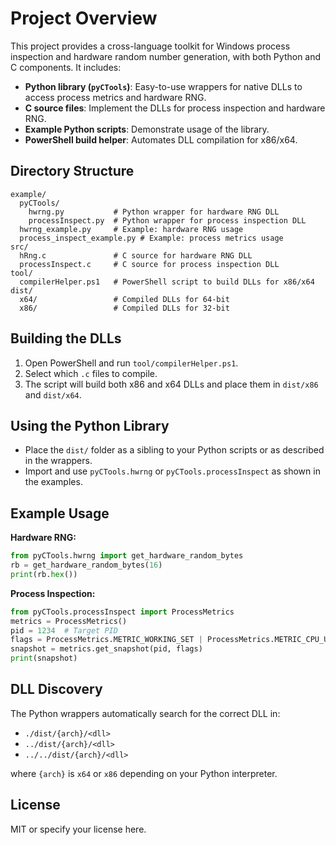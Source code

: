 # Project Overview

This project provides a cross-language toolkit for Windows process inspection and hardware random number generation, with both Python and C components. It includes:

- **Python library (`pyCTools`)**: Easy-to-use wrappers for native DLLs to access process metrics and hardware RNG.
- **C source files**: Implement the DLLs for process inspection and hardware RNG.
- **Example Python scripts**: Demonstrate usage of the library.
- **PowerShell build helper**: Automates DLL compilation for x86/x64.

## Directory Structure

```
example/
  pyCTools/
    hwrng.py           # Python wrapper for hardware RNG DLL
    processInspect.py  # Python wrapper for process inspection DLL
  hwrng_example.py     # Example: hardware RNG usage
  process_inspect_example.py # Example: process metrics usage
src/
  hRng.c               # C source for hardware RNG DLL
  processInspect.c     # C source for process inspection DLL
tool/
  compilerHelper.ps1   # PowerShell script to build DLLs for x86/x64
dist/
  x64/                 # Compiled DLLs for 64-bit
  x86/                 # Compiled DLLs for 32-bit
```

## Building the DLLs

1. Open PowerShell and run `tool/compilerHelper.ps1`.
2. Select which `.c` files to compile.
3. The script will build both x86 and x64 DLLs and place them in `dist/x86` and `dist/x64`.

## Using the Python Library

- Place the `dist/` folder as a sibling to your Python scripts or as described in the wrappers.
- Import and use `pyCTools.hwrng` or `pyCTools.processInspect` as shown in the examples.

## Example Usage

**Hardware RNG:**
```python
from pyCTools.hwrng import get_hardware_random_bytes
rb = get_hardware_random_bytes(16)
print(rb.hex())
```

**Process Inspection:**
```python
from pyCTools.processInspect import ProcessMetrics
metrics = ProcessMetrics()
pid = 1234  # Target PID
flags = ProcessMetrics.METRIC_WORKING_SET | ProcessMetrics.METRIC_CPU_USAGE
snapshot = metrics.get_snapshot(pid, flags)
print(snapshot)
```

## DLL Discovery

The Python wrappers automatically search for the correct DLL in:
- `./dist/{arch}/<dll>`
- `../dist/{arch}/<dll>`
- `../../dist/{arch}/<dll>`

where `{arch}` is `x64` or `x86` depending on your Python interpreter.

## License

MIT or specify your license here.

